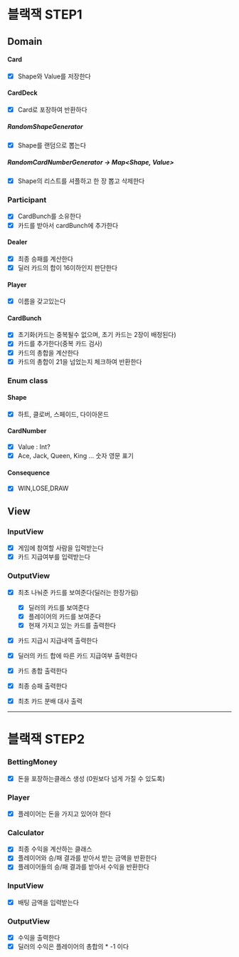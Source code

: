# 블랙잭 STEP1

## Domain
#### Card
- [X] Shape와 Value를 저장한다

#### CardDeck 
  - [x] Card로 포장하여 반환하다
  ##### RandomShapeGenerator
  - [x] Shape를 랜덤으로 뽑는다
  ##### RandomCardNumberGenerator -> Map<Shape, Value>
  - [x] Shape의 리스트를 셔플하고 한 장 뽑고 삭제한다
 

### Participant
- [x] CardBunch를 소유한다
- [x] 카드를 받아서 cardBunch에 추가한다

#### Dealer
- [x] 최종 승패를 계산한다
- [x] 딜러 카드의 합이 16이하인지 판단한다

#### Player
- [x] 이름을 갖고있는다

#### CardBunch
- [x] 초기화(카드는 중복될수 없으며, 초기 카드는 2장이 배정된다) 
- [x] 카드를 추가한다(중복 카드 검사)
- [x] 카드의 총합을 계산한다
- [x] 카드의 총합이 21을 넘었는지 체크하여 반환한다

### Enum class
#### Shape
- [x] 하트, 클로버, 스페이드, 다이아몬드
#### CardNumber
- [x] Value : Int?
- [x] Ace, Jack, Queen, King ... 숫자 영문 표기
#### Consequence
- [x] WIN,LOSE,DRAW

## View
### InputView
- [x] 게임에 참여할 사람을 입력받는다
- [x] 카드 지급여부를 입력받는다
    
### OutputView
- [x] 최초 나눠준 카드를 보여준다(딜러는 한장가림)
  - [x] 딜러의 카드를 보여준다
  - [x] 플레이어의 카드를 보여준다
  - [x] 현재 가지고 있는 카드를 출력한다

- [x] 카드 지급시 지급내역 출력한다
  
- [x] 딜러의 카드 합에 따른 카드 지급여부 출력한다

- [x] 카드 총합 출력한다

- [x] 최종 승패 출력한다

- [x] 최초 카드 분배 대사 출력

---

# 블랙잭 STEP2
### BettingMoney
- [X] 돈을 포장하는클래스 생성 (0원보다 넘게 가질 수 있도록)

### Player
- [x] 플레이어는 돈을 가지고 있어야 한다

### Calculator 
- [x] 최종 수익을 계산하는 클래스 
- [X] 플레이어와 승/패 결과를 받아서 받는 금액을 반환한다
- [x] 플레이어들의 승/패 결과를 받아서 수익을 반환한다

### InputView
- [X] 배팅 금액을 입력받는다

### OutputView
- [X] 수익을 출력한다
- [x] 딜러의 수익은 플레이어의 총합의 * -1 이다
